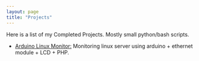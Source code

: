 ```yaml
---
layout: page
title: "Projects"
---
```



Here is a list of my Completed Projects. Mostly small python/bash scripts.


* [Arduino Linux Monitor:](https://github.com/shyamjos/Arduino_ServerMon) Monitoring linux server using arduino + ethernet module + LCD + PHP. 



